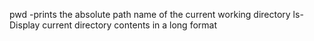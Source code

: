pwd -prints the absolute path name of the current working directory
ls-  Display current directory contents in a long format
